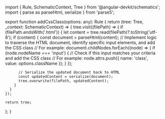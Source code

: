 import { Rule, SchematicContext, Tree } from '@angular-devkit/schematics';
import { parse as parseHtml, serialize } from 'parse5';

export function addCssClass(options: any): Rule {
  return (tree: Tree, _context: SchematicContext) => {
    tree.visit((filePath) => {
      if (filePath.endsWith('.html')) {
        let content = tree.read(filePath)?.toString('utf-8');
        if (content) {
          const document = parseHtml(content);
          // Implement logic to traverse the HTML document, identify specific input elements, and add the CSS class
          // For example:
          document.childNodes.forEach((node) => {
            if (node.nodeName === 'input') {
              // Check if this input matches your criteria and add the CSS class
              // For example:
              node.attrs.push({ name: 'class', value: options.className });
            }
          });

          // Serialize the updated document back to HTML
          const updatedContent = serialize(document);
          tree.overwrite(filePath, updatedContent);
        }
      }
    });

    return tree;
  };
}
